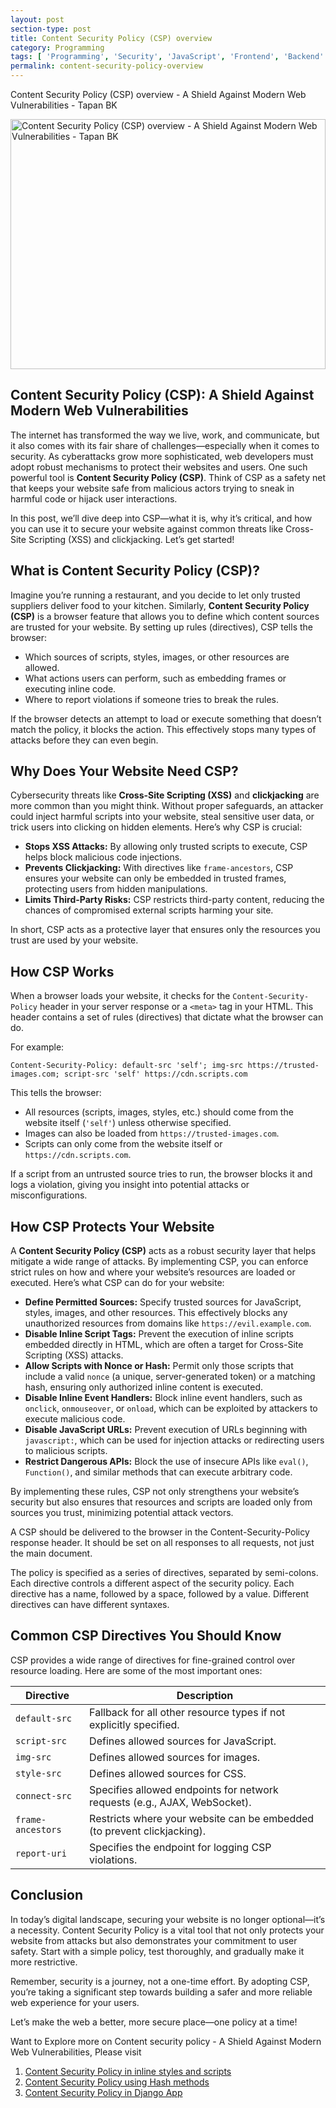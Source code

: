 ```yaml
---
layout: post
section-type: post
title: Content Security Policy (CSP) overview 
category: Programming
tags: [ 'Programming', 'Security', 'JavaScript', 'Frontend', 'Backend' ]
permalink: content-security-policy-overview
---
```


Content Security Policy (CSP) overview - A Shield Against Modern Web Vulnerabilities - Tapan BK

<!--more-->

<img
src="{{site.baseurl}}/img/posts/content-security-policy.png"
class="img-thumbnail img-rounded" height="400px" width="100%"
title="Content Security Policy (CSP) overview - A Shield Against Modern Web Vulnerabilities - Tapan BK"
alt="Content Security Policy (CSP) overview - A Shield Against Modern Web Vulnerabilities - Tapan BK">


<section>
    <h1>Content Security Policy (CSP):  A Shield Against Modern Web Vulnerabilities</h1>
    <p>
        The internet has transformed the way we live, work, and communicate, but it also comes with its fair share of challenges—especially 
        when it comes to security. As cyberattacks grow more sophisticated, web developers must adopt robust mechanisms to protect their 
        websites and users. One such powerful tool is <strong>Content Security Policy (CSP)</strong>. Think of CSP as a safety net that keeps your 
        website safe from malicious actors trying to sneak in harmful code or hijack user interactions.
    </p>
    <p>
        In this post, we’ll dive deep into CSP—what it is, why it’s critical, and how you can use it to secure your website against common threats 
        like Cross-Site Scripting (XSS) and clickjacking. Let’s get started!
    </p>
</section>

<section>
    <h2>What is Content Security Policy (CSP)?</h2>
    <p>
        Imagine you’re running a restaurant, and you decide to let only trusted suppliers deliver food to your kitchen. Similarly, 
        <strong>Content Security Policy (CSP)</strong> is a browser feature that allows you to define which content sources are trusted for 
        your website. By setting up rules (directives), CSP tells the browser:
    </p>
    <ul>
        <li>Which sources of scripts, styles, images, or other resources are allowed.</li>
        <li>What actions users can perform, such as embedding frames or executing inline code.</li>
        <li>Where to report violations if someone tries to break the rules.</li>
    </ul>
    <p>
        If the browser detects an attempt to load or execute something that doesn’t match the policy, it blocks the action. This effectively 
        stops many types of attacks before they can even begin.
    </p>
</section>

<section>
    <h2>Why Does Your Website Need CSP?</h2>
    <p>
        Cybersecurity threats like <strong>Cross-Site Scripting (XSS)</strong> and <strong>clickjacking</strong> are more common than you might think. 
        Without proper safeguards, an attacker could inject harmful scripts into your website, steal sensitive user data, or trick users into 
        clicking on hidden elements. Here’s why CSP is crucial:
    </p>
    <ul>
        <li>
            <strong>Stops XSS Attacks:</strong> By allowing only trusted scripts to execute, CSP helps block malicious code injections.
        </li>
        <li>
            <strong>Prevents Clickjacking:</strong> With directives like <code>frame-ancestors</code>, CSP ensures your website can only be embedded 
            in trusted frames, protecting users from hidden manipulations.
        </li>
        <li>
            <strong>Limits Third-Party Risks:</strong> CSP restricts third-party content, reducing the chances of compromised external scripts 
            harming your site.
        </li>
    </ul>
    <p>In short, CSP acts as a protective layer that ensures only the resources you trust are used by your website.</p>
</section>

<section>
    <h2>How CSP Works</h2>
    <p>
        When a browser loads your website, it checks for the <code>Content-Security-Policy</code> header in your server response or a 
        <code>&lt;meta&gt;</code> tag in your HTML. This header contains a set of rules (directives) that dictate what the browser can do.
    </p>
    <p>For example:</p>
    <pre>
<code>Content-Security-Policy: default-src 'self'; img-src https://trusted-images.com; script-src 'self' https://cdn.scripts.com</code>
</pre>
    <p>This tells the browser:</p>
    <ul>
        <li>All resources (scripts, images, styles, etc.) should come from the website itself (<code>'self'</code>) unless otherwise specified.</li>
        <li>Images can also be loaded from <code>https://trusted-images.com</code>.</li>
        <li>Scripts can only come from the website itself or <code>https://cdn.scripts.com</code>.</li>
    </ul>
    <p>
        If a script from an untrusted source tries to run, the browser blocks it and logs a violation, giving you insight into 
        potential attacks or misconfigurations.
    </p>
</section>


<section>
    <h2>How CSP Protects Your Website</h2>
    <p>
        A <strong>Content Security Policy (CSP)</strong> acts as a robust security layer that helps mitigate a wide range of attacks. 
        By implementing CSP, you can enforce strict rules on how and where your website’s resources are loaded or executed. 
        Here’s what CSP can do for your website:
    </p>
    <ul>
        <li>
            <strong>Define Permitted Sources:</strong> Specify trusted sources for JavaScript, styles, images, and other resources. 
            This effectively blocks any unauthorized resources from domains like <code>https://evil.example.com</code>.
        </li>
        <li>
            <strong>Disable Inline Script Tags:</strong> Prevent the execution of inline scripts embedded directly in HTML, 
            which are often a target for Cross-Site Scripting (XSS) attacks.
        </li>
        <li>
            <strong>Allow Scripts with Nonce or Hash:</strong> Permit only those scripts that include a valid <code>nonce</code> 
            (a unique, server-generated token) or a matching hash, ensuring only authorized inline content is executed.
        </li>
        <li>
            <strong>Disable Inline Event Handlers:</strong> Block inline event handlers, such as <code>onclick</code>, 
            <code>onmouseover</code>, or <code>onload</code>, which can be exploited by attackers to execute malicious code.
        </li>
        <li>
            <strong>Disable JavaScript URLs:</strong> Prevent execution of URLs beginning with <code>javascript:</code>, 
            which can be used for injection attacks or redirecting users to malicious scripts.
        </li>
        <li>
            <strong>Restrict Dangerous APIs:</strong> Block the use of insecure APIs like <code>eval()</code>, <code>Function()</code>, 
            and similar methods that can execute arbitrary code.
        </li>
    </ul>
    <p>
        By implementing these rules, CSP not only strengthens your website’s security but also ensures that resources and 
        scripts are loaded only from sources you trust, minimizing potential attack vectors.
    </p>
</section>


<section>
<p>A CSP should be delivered to the browser in the Content-Security-Policy response header.
It should be set on all responses to all requests, not just the main document.</p>
<p>
The policy is specified as a series of directives, separated by semi-colons. Each directive controls a different aspect
of the security policy. Each directive has a name, followed by a space, followed by a value. Different directives
can have different syntaxes.
</p>
</section>

<section>
    <h2>Common CSP Directives You Should Know</h2>
    <p>
        CSP provides a wide range of directives for fine-grained control over resource loading. Here are some of the most important ones:
    </p>
    <table>
        <thead>
            <tr>
                <th>Directive</th>
                <th>Description</th>
            </tr>
        </thead>
        <tbody>
            <tr>
                <td><code>default-src</code></td>
                <td>Fallback for all other resource types if not explicitly specified.</td>
            </tr>
            <tr>
                <td><code>script-src</code></td>
                <td>Defines allowed sources for JavaScript.</td>
            </tr>
            <tr>
                <td><code>img-src</code></td>
                <td>Defines allowed sources for images.</td>
            </tr>
            <tr>
                <td><code>style-src</code></td>
                <td>Defines allowed sources for CSS.</td>
            </tr>
            <tr>
                <td><code>connect-src</code></td>
                <td>Specifies allowed endpoints for network requests (e.g., AJAX, WebSocket).</td>
            </tr>
            <tr>
                <td><code>frame-ancestors</code></td>
                <td>Restricts where your website can be embedded (to prevent clickjacking).</td>
            </tr>
            <tr>
                <td><code>report-uri</code></td>
                <td>Specifies the endpoint for logging CSP violations.</td>
            </tr>
        </tbody>
    </table>
</section>


<section>
    <h2>Conclusion</h2>
    <p>
        In today’s digital landscape, securing your website is no longer optional—it’s a necessity. 
        Content Security Policy is a vital tool that not only protects your website from attacks but also demonstrates your commitment 
        to user safety. Start with a simple policy, test thoroughly, and gradually make it more restrictive.
    </p>
    <p>
        Remember, security is a journey, not a one-time effort. By adopting CSP, you’re taking a significant step towards building a safer 
        and more reliable web experience for your users.
    </p>
    <p>Let’s make the web a better, more secure place—one policy at a time!</p>
</section>

<section>
<p>
Want to Explore more on Content security policy - A Shield Against Modern Web Vulnerabilities, Please visit
</p>
<ol>

<li>
<a href="{{site.baseurl}}/content-security-policy-part-in-inline-styles-and-scripts">
Content Security Policy  in inline styles and scripts</a>
</li>

<li>
<a href="{{site.baseurl}}/content-security-policy-part-using-hash-methods">
Content Security Policy using Hash methods</a>
</li>

<li>
<a href="{{site.baseurl}}/content-security-policy-in-django-app">
Content Security Policy in Django App</a>
</li>
</ol>

</section>
